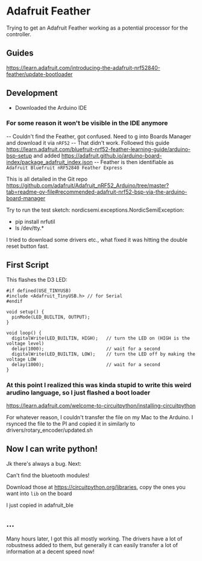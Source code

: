 # Adafruit Feather

Trying to get an Adafruit Feather working as a potential processor for the controller.

## Guides

https://learn.adafruit.com/introducing-the-adafruit-nrf52840-feather/update-bootloader

## Development

- Downloaded the Arduino IDE

### For some reason it won't be visible in the IDE anymore

-- Couldn't find the Feather, got confused. Need to g into Boards Manager and download it via `nRF52`
-- That didn't work. Folloewd this guide https://learn.adafruit.com/bluefruit-nrf52-feather-learning-guide/arduino-bsp-setup and added https://adafruit.github.io/arduino-board-index/package_adafruit_index.json
-- Feather is then identifiable as `Adafruit Bluefruit nRF52840 Feather Express`

This is all detailed in the Git repo
https://github.com/adafruit/Adafruit_nRF52_Arduino/tree/master?tab=readme-ov-file#recommended-adafruit-nrf52-bsp-via-the-arduino-board-manager

Try to run the test sketch: nordicsemi.exceptions.NordicSemiException:

- pip install nrfutil
- ls /dev/tty.\*

I tried to download some drivers etc., what fixed it was hitting the double reset button fast.

## First Script

This flashes the D3 LED:

```
#if defined(USE_TINYUSB)
#include <Adafruit_TinyUSB.h> // for Serial
#endif

void setup() {
  pinMode(LED_BUILTIN, OUTPUT);
}

void loop() {
  digitalWrite(LED_BUILTIN, HIGH);   // turn the LED on (HIGH is the voltage level)
  delay(1000);                       // wait for a second
  digitalWrite(LED_BUILTIN, LOW);    // turn the LED off by making the voltage LOW
  delay(1000);                       // wait for a second
}
```

### At this point I realized this was kinda stupid to write this weird arudino language, so I just flashed a boot loader

https://learn.adafruit.com/welcome-to-circuitpython/installing-circuitpython

For whatever reason, I couldn't transfer the file on my Mac to the Arduino. I rsynced the file to the PI and copied it in similarly to
drivers/rotary_encoder/updated.sh

## Now I can write python!

Jk there's always a bug. Next:

Can't find the bluetooth modules!

Download those at https://circuitpython.org/libraries, copy the ones you want into `lib` on the board

I just copied in adafruit_ble

## ...

Many hours later, I got this all mostly working. The drivers have a lot of robustness added to them, but generally it can easily transfer a lot of information at a decent speed now!
